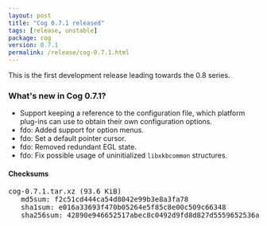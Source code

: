 ```yaml
---
layout: post
title: "Cog 0.7.1 released"
tags: [release, unstable]
package: cog
version: 0.7.1
permalink: /release/cog-0.7.1.html
---
```


This is the first development release leading towards the 0.8 series.

### What's new in Cog 0.7.1?

- Support keeping a reference to the configuration file, which platform
  plug-ins can use to obtain their own configuration options.
- fdo: Added support for option menus.
- fdo: Set a default pointer cursor.
- fdo: Removed redundant EGL state.
- fdo: Fix possible usage of uninitialized `libxkbcommon` structures.

#### Checksums

<pre>
cog-0.7.1.tar.xz (93.6 KiB)
   md5sum: f2c51cd444ca54d8042e99b3e8a3fa78
   sha1sum: e016a33693f470b05264e5f85c8e00c509c66348
   sha256sum: 42890e946652517abec8c0492d9fd8d827d5559652536a23a4c9ab8c1aecfe32
</pre>
